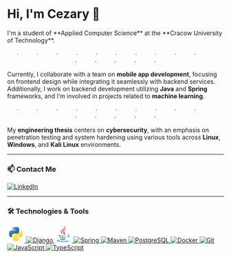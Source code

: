 <h1 align="left">Hi, I'm Cezary 👋</h1>
I'm a student of **Applied Computer Science** at the **Cracow University of Technology**.

<p align="center">∙   ∙   ∙   ∙   ∙   ∙   ∙   ∙   ∙   ∙   ∙   ∙   ∙   ∙   ∙</p>

Currently, I collaborate with a team on **mobile app development**, focusing on frontend design while integrating it seamlessly with backend services.
<br/>
Additionally, I work on backend development utilizing **Java** and **Spring** frameworks, and I’m involved in projects related to **machine learning**.

<p align="center">∙   ∙   ∙   ∙   ∙   ∙   ∙   ∙   ∙   ∙   ∙   ∙   ∙   ∙   ∙</p>

My **engineering thesis** centers on **cybersecurity**, with an emphasis on penetration testing and system hardening using various tools across **Linux**, **Windows**, and **Kali Linux** environments.












---

<h3 align="left">📫 Contact Me</h3>
<p align="left">
  <a href="https://www.linkedin.com/in/cezary-kochanski09" target="_blank">
    <img src="https://cdn.jsdelivr.net/gh/devicons/devicon@latest/icons/linkedin/linkedin-original.svg" alt="LinkedIn" width="40" height="40"/>
  </a>
</p>

---

<h3 align="left">🛠️ Technologies & Tools</h3>
<p align="left">
  <a href="https://www.python.org" target="_blank" rel="noreferrer">
    <img src="https://raw.githubusercontent.com/devicons/devicon/master/icons/python/python-original.svg" alt="Python" width="40" height="40"/>
  </a>
  <a href="https://www.djangoproject.com" target="_blank" rel="noreferrer">
    <img src="https://cdn.jsdelivr.net/gh/devicons/devicon/icons/django/django-plain.svg" alt="Django" width="40" height="40"/>
  </a>
  <a href="https://www.java.com" target="_blank" rel="noreferrer">
    <img src="https://raw.githubusercontent.com/devicons/devicon/master/icons/java/java-original.svg" alt="Java" width="40" height="40"/>
  </a>
  <a href="https://spring.io" target="_blank" rel="noreferrer">
    <img src="https://cdn.jsdelivr.net/gh/devicons/devicon/icons/spring/spring-original.svg" alt="Spring" width="40" height="40"/>
  </a>
  <a href="https://maven.apache.org" target="_blank" rel="noreferrer">
    <img src="https://cdn.jsdelivr.net/gh/devicons/devicon/icons/maven/maven-original.svg" alt="Maven" width="40" height="40"/>
  </a>
  <a href="https://www.postgresql.org" target="_blank" rel="noreferrer">
    <img src="https://cdn.jsdelivr.net/gh/devicons/devicon/icons/postgresql/postgresql-original.svg" alt="PostgreSQL" width="40" height="40"/>
  </a>
  <a href="https://www.docker.com" target="_blank" rel="noreferrer">
    <img src="https://cdn.jsdelivr.net/gh/devicons/devicon/icons/docker/docker-original.svg" alt="Docker" width="40" height="40"/>
  </a>
  <a href="https://git-scm.com" target="_blank" rel="noreferrer">
    <img src="https://cdn.jsdelivr.net/gh/devicons/devicon/icons/git/git-original.svg" alt="Git" width="40" height="40"/>
  </a>
  <a href="https://developer.mozilla.org/en-US/docs/Web/JavaScript" target="_blank" rel="noreferrer">
    <img src="https://cdn.jsdelivr.net/gh/devicons/devicon/icons/javascript/javascript-original.svg" alt="JavaScript" width="40" height="40"/>
  </a>
  <a href="https://www.typescriptlang.org" target="_blank" rel="noreferrer">
    <img src="https://cdn.jsdelivr.net/gh/devicons/devicon/icons/typescript/typescript-original.svg" alt="TypeScript" width="40" height="40"/>
  </a>
</p>
